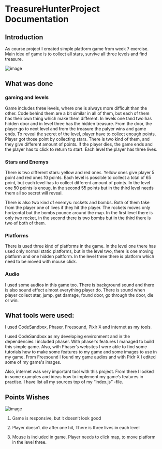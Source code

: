 # TreasureHunterProject Documentation

## Introduction
As course project I created simple platform game from week 7 exercise. Main idea of game is to collect all stars, survive all three levels and find treasure.  

![image](https://user-images.githubusercontent.com/78799868/197366079-3b812e2f-64aa-49f7-890a-62ad92db98ec.png)

## What was done
### gaming and levels
Game includes three levels, where one is always more difficult than the other. Code behind them are a bit similar in all of them, but each of them has their own thing which make them different. In levels one tand two has hidden door and in level three has the hidden treasure. From the door, the player go to next level and from the treasure the palyer wins and game ends. To reveal the secret of the level, player have to collect enough points. Player got those point by collecting stars. There is two kind of them, and they give different amount of points. If the player dies, the game ends and the player has to click to return to start. Each level the player has three lives.

###  Stars and Enemys
There is two different stars: yellow and red ones. Yellow ones give player 5 point and red ones 10 points. Each level is possible to collect a total of 65 point, but each level has to collect different amount of points. In the level one 50 points is enoug, in the second 55 points but in the third level needs them all so secret will reveal.

There is also two kind of enemys: rockets and bombs. Both of them take from the player one of lives if they hit the player. The rockets moves only horizontal but the bombs pounce around the map. In the first level there is only two rocket, in the second there is two bombs but in the third there is two of both of them.

### Platforms
There is used three kind of platforms in the game. In the level one there has used only normal static platforms, but in the level two, there is one moving platform and one hidden paltform. In the level three there is  platform which need to be moved with mouse click.

### Audio
I used some audios in this game too. There is background sound and there is also sound effect almost everything player do. There is sound when player collect star, jump, get damage, found door, go through the door, die or win.


## What tools were used: 

I used CodeSandbox, Phaser, Freesound, Pixlr X and internet as my tools. 

I used CodeSandbox as my developing environment and in the dependencies I included phaser. With phaser’s features I managed to build this simple game. Also, with Phaser’s websites I were able to find some tutorials how to make some features to my game and some images to use in my game. From Freesound I found my game audios and with Pixlr X I edited some of my game's images. 

Also, internet was very important tool with this project. From there I looked in some examples and ideas how to implement my game’s features in practise. I have list all my sources top of my “index.js” -file. 

## Points Wishes

![image](https://user-images.githubusercontent.com/78799868/197398757-650ba765-7030-4d1f-8780-53b519069458.png)

1) Game is responsive, but it doesn’t look good 

2) Player doesn’t die after one hit, There is three lives in each level 

3) Mouse is included in game. Player needs to click map, to move platform in the level three. 

